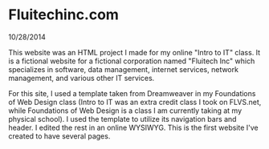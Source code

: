 # Fluitechinc.com
10/28/2014

This website was an HTML project I made for my online "Intro to IT" class. It is a fictional website for a fictional corporation named "Fluitech Inc" which specializes in software, data management, internet services, network management, and various other IT services.

For this site, I used a template taken from Dreamweaver in my Foundations of Web Design class (Intro to IT was an extra credit class I took on FLVS.net, while Foundations of Web Design is a class I am currently taking at my physical school). I used the template to utilize its navigation bars and header. I edited the rest in an online WYSIWYG. This is the first website I've created to have several pages.
